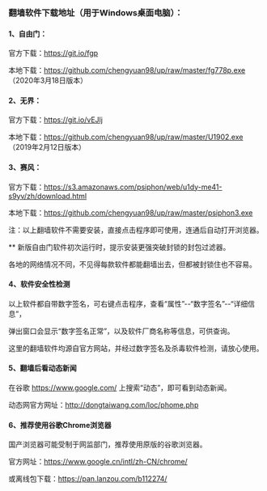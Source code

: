 ### 翻墙软件下载地址（用于Windows桌面电脑）：

#### 1、自由门：

官方下载：https://git.io/fgp

本地下载：https://github.com/chengyuan98/up/raw/master/fg778p.exe （2020年3月18日版本）

#### 2、无界：

官方下载：https://git.io/vEJlj

本地下载：https://github.com/chengyuan98/up/raw/master/U1902.exe （2019年2月12日版本）

#### 3、赛风：

官方下载：https://s3.amazonaws.com/psiphon/web/u1dy-me41-s9yv/zh/download.html

本地下载：https://github.com/chengyuan98/up/raw/master/psiphon3.exe

注：以上翻墙软件不需要安装，直接点击程序即可使用，连通后自动打开浏览器。

** 新版自由门软件初次运行时，提示安装更强突破封锁的封包过滤器。

各地的网络情况不同，不见得每款软件都能翻墙出去，但都被封锁住也不容易。

#### 4、软件安全性检测

以上软件都自带数字签名，可右键点击程序，查看“属性”--“数字签名”--“详细信息”，

弹出窗口会显示“数字签名正常”，以及软件厂商名称等信息，可供查询。

这里的翻墙软件均源自官方网站，并经过数字签名及杀毒软件检测，请放心使用。

#### 5、翻墙后看动态新闻

在谷歌 https://www.google.com/ 上搜索“动态”，即可看到动态新闻。

动态网官方网址：http://dongtaiwang.com/loc/phome.php 

#### 6、推荐使用谷歌Chrome浏览器

国产浏览器可能受制于网监部门，推荐使用原版的谷歌浏览器。

官方网址：https://www.google.cn/intl/zh-CN/chrome/

或离线包下载：https://pan.lanzou.com/b112274/

